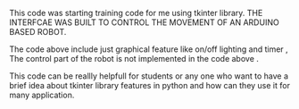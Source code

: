 This code was starting training code for me using tkinter library.
THE INTERFCAE WAS BUILT TO CONTROL THE MOVEMENT OF AN ARDUINO BASED ROBOT.

The code above include just graphical feature like on/off lighting  and timer , The control part of the robot is not implemented in the code above .

This code can be reallly helpfull for students or any one who want to have a brief idea about tkinter library features in python and how can they use it for many application.
